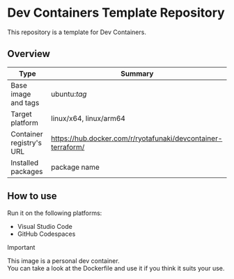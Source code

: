 # Dev Containers Template Repository

This repository is a template for Dev Containers.

## Overview

| Type | Summary |
| --- | --- |
| Base image and tags | ubuntu:*tag* |
| Target platform | linux/x64, linux/arm64 |
| Container registry's URL | https://hub.docker.com/r/ryotafunaki/devcontainer-terraform/ |
| Installed packages | package name |

## How to use

Run it on the following platforms:
- Visual Studio Code
- GitHub Codespaces

> [!IMPORTANT]  
> This image is a personal dev container.  
> You can take a look at the Dockerfile and use it if you think it suits your use.
